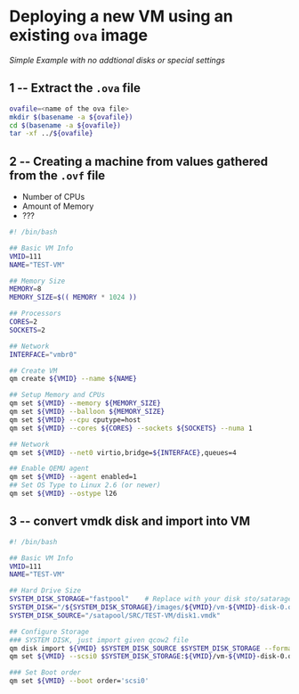 # Deploying a new VM using an existing `ova` image
*Simple Example with no addtional disks or special settings* 

## 1 -- Extract the `.ova` file 
```bash
ovafile=<name of the ova file>
mkdir $(basename -a ${ovafile})
cd $(basename -a ${ovafile})
tar -xf ../${ovafile}
```

## 2 -- Creating a machine from values gathered from the `.ovf` file
- Number of CPUs
- Amount of Memory
- ???

```bash
#! /bin/bash

## Basic VM Info
VMID=111
NAME="TEST-VM"

## Memory Size
MEMORY=8
MEMORY_SIZE=$(( MEMORY * 1024 ))

## Processors
CORES=2
SOCKETS=2

## Network
INTERFACE="vmbr0"

## Create VM
qm create ${VMID} --name ${NAME}

## Setup Memory and CPUs
qm set ${VMID} --memory ${MEMORY_SIZE}
qm set ${VMID} --balloon ${MEMORY_SIZE}
qm set ${VMID} --cpu cputype=host
qm set ${VMID} --cores ${CORES} --sockets ${SOCKETS} --numa 1

## Network 
qm set ${VMID} --net0 virtio,bridge=${INTERFACE},queues=4

## Enable QEMU agent
qm set ${VMID} --agent enabled=1
## Set OS Type to Linux 2.6 (or newer)
qm set ${VMID} --ostype l26
```

## 3 -- convert vmdk disk and import into VM
```bash
#! /bin/bash

## Basic VM Info
VMID=111
NAME="TEST-VM"

## Hard Drive Size
SYSTEM_DISK_STORAGE="fastpool"    # Replace with your disk sto/satarage name
SYSTEM_DISK="/${SYSTEM_DISK_STORAGE}/images/${VMID}/vm-${VMID}-disk-0.qcow2"
SYSTEM_DISK_SOURCE="/satapool/SRC/TEST-VM/disk1.vmdk"

## Configure Storage
### SYSTEM DISK, just import given qcow2 file
qm disk import ${VMID} $SYSTEM_DISK_SOURCE $SYSTEM_DISK_STORAGE --format qcow2
qm set ${VMID} --scsi0 $SYSTEM_DISK_STORAGE:${VMID}/vm-${VMID}-disk-0.qcow2,iothread=1

### Set Boot order
qm set ${VMID} --boot order='scsi0'
```
